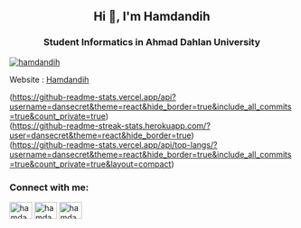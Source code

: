 <h2 align="center">Hi 👋, I'm Hamdandih</h2>
<h3 align="center">Student Informatics in Ahmad Dahlan University </h3>
<p align="left"> <a href="https://github.com/ryo-ma/github-profile-trophy"><img src="https://github-profile-trophy.vercel.app/?username=hamdandih" alt="hamdandih" /></a> </p>

<p> Website : <a href="https://dansecret.github.io/">Hamdandih</a></p>

(https://github-readme-stats.vercel.app/api?username=dansecret&theme=react&hide_border=true&include_all_commits=true&count_private=true)<br/>
(https://github-readme-streak-stats.herokuapp.com/?user=dansecret&theme=react&hide_border=true)<br/>
(https://github-readme-stats.vercel.app/api/top-langs/?username=dansecret&theme=react&hide_border=true&include_all_commits=true&count_private=true&layout=compact)
<h3 align="left">Connect with me:</h3>
<p align="left">
<a href="https://linkedin.com/in/hamdandih" target="blank"><img align="center" src="https://raw.githubusercontent.com/rahuldkjain/github-profile-readme-generator/master/src/images/icons/Social/linked-in-alt.svg" alt="hamdandih" height="30" width="40" /></a>
<a href="https://fb.com/hamdandih" target="blank"><img align="center" src="https://raw.githubusercontent.com/rahuldkjain/github-profile-readme-generator/master/src/images/icons/Social/facebook.svg" alt="hamdandih" height="30" width="40" /></a>
<a href="https://instagram.com/hamdandih" target="blank"><img align="center" src="https://raw.githubusercontent.com/rahuldkjain/github-profile-readme-generator/master/src/images/icons/Social/instagram.svg" alt="hamdandih" height="30" width="40" /></a>
</p>

